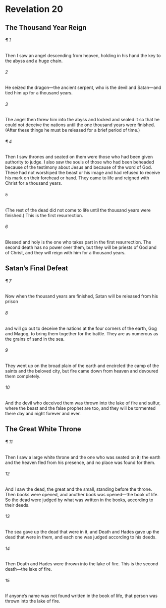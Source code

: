 # Revelation 20
## The Thousand Year Reign
###### ¶ 1
Then I saw an angel descending from heaven, holding in his hand the key to the abyss and a huge chain.
###### 2
He seized the dragon—the ancient serpent, who is the devil and Satan—and tied him up for a thousand years.
###### 3
The angel then threw him into the abyss and locked and sealed it so that he could not deceive the nations until the one thousand years were finished. (After these things he must be released for a brief period of time.)
###### ¶ 4
Then I saw thrones and seated on them were those who had been given authority to judge. I also saw the souls of those who had been beheaded because of the testimony about Jesus and because of the word of God. These had not worshiped the beast or his image and had refused to receive his mark on their forehead or hand. They came to life and reigned with Christ for a thousand years.
###### 5
(The rest of the dead did not come to life until the thousand years were finished.) This is the first resurrection.
###### 6
Blessed and holy is the one who takes part in the first resurrection. The second death has no power over them, but they will be priests of God and of Christ, and they will reign with him for a thousand years.
## Satan’s Final Defeat
###### ¶ 7
Now when the thousand years are finished, Satan will be released from his prison
###### 8
and will go out to deceive the nations at the four corners of the earth, Gog and Magog, to bring them together for the battle. They are as numerous as the grains of sand in the sea.
###### 9
They went up on the broad plain of the earth and encircled the camp of the saints and the beloved city, but fire came down from heaven and devoured them completely.
###### 10
And the devil who deceived them was thrown into the lake of fire and sulfur, where the beast and the false prophet are too, and they will be tormented there day and night forever and ever.
## The Great White Throne
###### ¶ 11
Then I saw a large white throne and the one who was seated on it; the earth and the heaven fled from his presence, and no place was found for them.
###### 12
And I saw the dead, the great and the small, standing before the throne. Then books were opened, and another book was opened—the book of life. So the dead were judged by what was written in the books, according to their deeds.
###### 13
The sea gave up the dead that were in it, and Death and Hades gave up the dead that were in them, and each one was judged according to his deeds.
###### 14
Then Death and Hades were thrown into the lake of fire. This is the second death—the lake of fire.
###### 15
If anyone’s name was not found written in the book of life, that person was thrown into the lake of fire.
